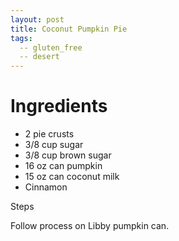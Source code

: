 ```yaml
---
layout: post
title: Coconut Pumpkin Pie
tags:
  -- gluten_free
  -- desert
---
```


# Ingredients

* 2	pie crusts
* 3/8	cup sugar
* 3/8	cup brown sugar
* 16 oz can pumpkin
* 15 oz can coconut milk
* Cinnamon

Steps

Follow process on Libby pumpkin can.
